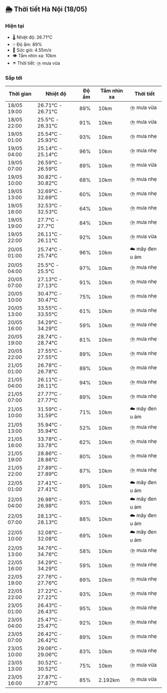 ## 🌦️ Thời tiết Hà Nội (18/05)

### Hiện tại

- 🌡️ Nhiệt độ: 26.71℃
- 💦 Độ ẩm: 89%
- 💨 Sức gió: 4.55m/s
- 👁️ Tầm nhìn xa: 10km
- ☂️ Thời tiết: ⛈️ mưa vừa

### Sắp tới

| Thời gian | Nhiệt độ | Độ ẩm | Tầm nhìn xa | Thời tiết |
| --- | --- | --- | --- | --- |
| 18/05 19:00 | 26.71℃ - 26.71℃ | 89% | 10km | ⛈️ mưa vừa |
| 18/05 22:00 | 25.5℃ - 26.31℃ | 91% | 10km | ⛈️ mưa vừa |
| 19/05 01:00 | 25.54℃ - 25.93℃ | 93% | 10km | ⛈️ mưa nhẹ |
| 19/05 04:00 | 25.14℃ - 25.14℃ | 96% | 10km | ⛈️ mưa nhẹ |
| 19/05 07:00 | 26.59℃ - 26.59℃ | 89% | 10km | ⛈️ mưa vừa |
| 19/05 10:00 | 30.82℃ - 30.82℃ | 68% | 10km | ⛈️ mưa nhẹ |
| 19/05 13:00 | 32.69℃ - 32.69℃ | 60% | 10km | ⛈️ mưa nhẹ |
| 19/05 16:00 | 32.53℃ - 32.53℃ | 64% | 10km | ⛈️ mưa nhẹ |
| 19/05 19:00 | 27.7℃ - 27.7℃ | 84% | 10km | ⛈️ mưa nhẹ |
| 19/05 22:00 | 26.11℃ - 26.11℃ | 92% | 10km | ⛈️ mưa vừa |
| 20/05 01:00 | 25.74℃ - 25.74℃ | 96% | 10km | ☁️ mây đen u ám |
| 20/05 04:00 | 25.5℃ - 25.5℃ | 97% | 10km | ⛈️ mưa nhẹ |
| 20/05 07:00 | 27.13℃ - 27.13℃ | 91% | 10km | ⛈️ mưa nhẹ |
| 20/05 10:00 | 30.47℃ - 30.47℃ | 75% | 10km | ⛈️ mưa nhẹ |
| 20/05 13:00 | 33.55℃ - 33.55℃ | 61% | 10km | ⛈️ mưa nhẹ |
| 20/05 16:00 | 34.29℃ - 34.29℃ | 59% | 10km | ⛈️ mưa nhẹ |
| 20/05 19:00 | 28.74℃ - 28.74℃ | 81% | 10km | ⛈️ mưa nhẹ |
| 20/05 22:00 | 27.55℃ - 27.55℃ | 89% | 10km | ⛈️ mưa nhẹ |
| 21/05 01:00 | 26.78℃ - 26.78℃ | 89% | 10km | ⛈️ mưa nhẹ |
| 21/05 04:00 | 26.11℃ - 26.11℃ | 94% | 10km | ⛈️ mưa nhẹ |
| 21/05 07:00 | 27.77℃ - 27.77℃ | 89% | 10km | ⛈️ mưa nhẹ |
| 21/05 10:00 | 31.59℃ - 31.59℃ | 71% | 10km | ☁️ mây đen u ám |
| 21/05 13:00 | 35.94℃ - 35.94℃ | 52% | 10km | ⛈️ mưa nhẹ |
| 21/05 16:00 | 33.78℃ - 33.78℃ | 62% | 10km | ⛈️ mưa nhẹ |
| 21/05 19:00 | 28.86℃ - 28.86℃ | 80% | 10km | ⛈️ mưa nhẹ |
| 21/05 22:00 | 27.89℃ - 27.89℃ | 87% | 10km | ⛈️ mưa nhẹ |
| 22/05 01:00 | 27.41℃ - 27.41℃ | 89% | 10km | ☁️ mây đen u ám |
| 22/05 04:00 | 26.98℃ - 26.98℃ | 93% | 10km | ☁️ mây đen u ám |
| 22/05 07:00 | 28.13℃ - 28.13℃ | 88% | 10km | ☁️ mây đen u ám |
| 22/05 10:00 | 32.08℃ - 32.08℃ | 69% | 10km | ☁️ mây đen u ám |
| 22/05 13:00 | 34.76℃ - 34.76℃ | 58% | 10km | ⛈️ mưa nhẹ |
| 22/05 16:00 | 34.29℃ - 34.29℃ | 59% | 10km | ⛈️ mưa nhẹ |
| 22/05 19:00 | 27.76℃ - 27.76℃ | 89% | 10km | ⛈️ mưa nhẹ |
| 22/05 22:00 | 27.22℃ - 27.22℃ | 93% | 10km | ⛈️ mưa nhẹ |
| 23/05 01:00 | 26.43℃ - 26.43℃ | 95% | 10km | ⛈️ mưa nhẹ |
| 23/05 04:00 | 25.47℃ - 25.47℃ | 92% | 10km | ⛈️ mưa nhẹ |
| 23/05 07:00 | 26.42℃ - 26.42℃ | 89% | 10km | ⛈️ mưa nhẹ |
| 23/05 10:00 | 29.06℃ - 29.06℃ | 83% | 10km | ⛈️ mưa nhẹ |
| 23/05 13:00 | 30.52℃ - 30.52℃ | 75% | 10km | ⛈️ mưa vừa |
| 23/05 16:00 | 27.87℃ - 27.87℃ | 85% | 2.192km | ⛈️ mưa vừa |
